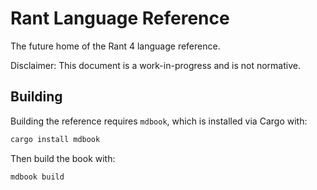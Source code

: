 # Rant Language Reference

The future home of the Rant 4 language reference.

Disclaimer: This document is a work-in-progress and is not normative.

## Building

Building the reference requires `mdbook`, which is installed via Cargo with:

```sh
cargo install mdbook
```

Then build the book with:

```sh
mdbook build
```